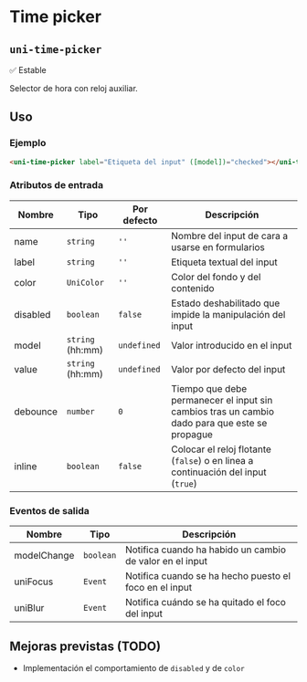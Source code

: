 Time picker
===================
`uni-time-picker`
---
:white_check_mark: Estable

Selector de hora con reloj auxiliar.

## Uso

### Ejemplo

```html
<uni-time-picker label="Etiqueta del input" ([model])="checked"></uni-time-picker>
```

### Atributos de entrada

| Nombre      | Tipo               | Por defecto | Descripción 
| ----------- | ------------------ | ----------- | -----------
| name        | `string`           | `''`        | Nombre del input de cara a usarse en formularios
| label       | `string`           | `''`        | Etiqueta textual del input
| color       | `UniColor`         | `''`        | Color del fondo y del contenido
| disabled    | `boolean`          | `false`     | Estado deshabilitado que impide la manipulación del input
| model    | `string` (hh:mm)   | `undefined` | Valor introducido en el input
| value       | `string` (hh:mm)   | `undefined` | Valor por defecto del input
| debounce    | `number`           | `0`         | Tiempo que debe permanecer el input sin cambios tras un cambio dado para que este se propague
| inline      | `boolean`          | `false`     | Colocar el reloj flotante (`false`) o en linea a continuación del input (`true`)

### Eventos de salida

| Nombre          | Tipo      | Descripción
| --------------- | --------- | -----------
| modelChange  | `boolean` | Notifica cuando ha habido un cambio de valor en el input
| uniFocus        | `Event`   | Notifica cuando se ha hecho puesto el foco en el input
| uniBlur         | `Event`   | Notifica cuándo se ha quitado el foco del input

## Mejoras previstas (TODO)

- Implementación el comportamiento de `disabled` y de `color`
